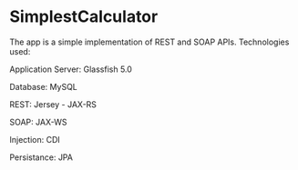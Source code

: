 # SimplestCalculator

The app is a simple implementation of REST and SOAP APIs.
Technologies used:

Application Server: Glassfish 5.0

Database: MySQL

REST: Jersey - JAX-RS

SOAP: JAX-WS

Injection: CDI

Persistance: JPA
